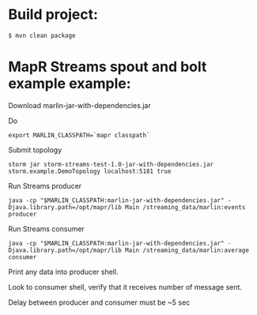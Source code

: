 Build project:
========================
```
$ mvn clean package
```

 MapR Streams spout and bolt example example:
 ==========================================


 Download marlin-jar-with-dependencies.jar

 Do
 ```
 export MARLIN_CLASSPATH=`mapr classpath`
 ```
 Submit topology

 ```
 storm jar storm-streams-test-1.0-jar-with-dependencies.jar storm.example.DemoTopology localhost:5181 true
 ```

 Run Streams producer
 ```
 java -cp "$MARLIN_CLASSPATH:marlin-jar-with-dependencies.jar" -Djava.library.path=/opt/mapr/lib Main /streaming_data/marlin:events producer
 ```
 Run Streams consumer
 ```
 java -cp "$MARLIN_CLASSPATH:marlin-jar-with-dependencies.jar" -Djava.library.path=/opt/mapr/lib Main /streaming_data/marlin:average consumer
 ```


 Print any data into producer shell.

 Look to consumer shell, verify that it receives number of message sent.

 Delay between producer and consumer must be ~5 sec

